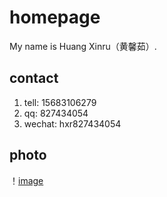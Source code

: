 # homepage
My name is Huang Xinru（黄馨茹）.
 
 ## contact  
 1. tell: 15683106279
 2. qq: 827434054
 3. wechat: hxr827434054

## photo
！[image](https://github.com/hxr123321/homepage/blob/master/photo.jpg)
